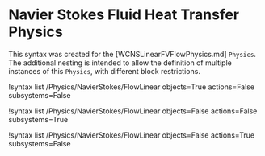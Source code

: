 # Navier Stokes Fluid Heat Transfer Physics

This syntax was created for the [WCNSLinearFVFlowPhysics.md] `Physics`.
The additional nesting is intended to allow the definition of multiple instances of this `Physics`,
with different block restrictions.

!syntax list /Physics/NavierStokes/FlowLinear objects=True actions=False subsystems=False

!syntax list /Physics/NavierStokes/FlowLinear objects=False actions=False subsystems=True

!syntax list /Physics/NavierStokes/FlowLinear objects=False actions=True subsystems=False
